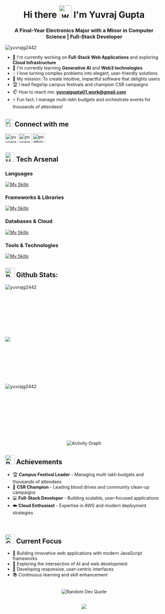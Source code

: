 <h1 align="center">Hi there <img src="https://user-images.githubusercontent.com/72663882/171687151-bb31c996-c9d2-49c8-b593-734946893b23.gif" alt="waving hand gif" aria-hidden="true" width="40" /> I'm Yuvraj Gupta</h1>

<h3 align="center">A Final-Year Electronics Major with a Minor in Computer Science | Full-Stack Developer</h3>

<p align="left"> <img src="https://komarev.com/ghpvc/?username=yuvrajg2442&label=Profile%20views&color=0e75b6&style=flat" alt="yuvrajg2442" /> </p>

- 🔭 I'm currently working on **Full-Stack Web Applications** and exploring **Cloud Infrastructure**
- 🌱 I'm currently learning **Generative AI** and **Web3 technologies**
- 💡 I love turning complex problems into elegant, user-friendly solutions
- 🎯 My mission: To create intuitive, impactful software that delights users
- 🏆 I lead flagship campus festivals and champion CSR campaigns
- 📫 How to reach me: **yuvrajgupta01.work@gmail.com**
- ⚡ Fun fact: I manage multi-lakh budgets and orchestrate events for thousands of attendees!

## <img src="https://raw.githubusercontent.com/Tarikul-Islam-Anik/Animated-Fluent-Emojis/master/Emojis/Hand%20gestures/Handshake.png" alt="Handshake" width="25" height="25" /> **Connect with me**  

<p align="left">
<a href="mailto:yuvrajgupta01.work@gmail.com" target="_blank"><img align="center" src="https://skillicons.dev/icons?i=gmail" alt="yuvrajg2442" height="30" width="40" /></a>
<a href="https://www.linkedin.com/in/yuvrajgupta0001/" target="_blank"><img align="center" src="https://skillicons.dev/icons?i=linkedin" alt="yuvrajg2442" height="30" width="40" /></a>
<a href="https://yuvrajg2442.github.io/Portfolio-Yuvraj/" target="_blank"><img align="center" src="https://raw.githubusercontent.com/rahuldkjain/github-profile-readme-generator/master/src/images/icons/Social/rss.svg" alt="portfolio" height="30" width="40" /></a>
</p>

## <img src="https://media2.giphy.com/media/QssGEmpkyEOhBCb7e1/giphy.gif?cid=ecf05e47a0n3gi1bfqntqmob8g9aid1oyj2wr3ds3mg700bl&rid=giphy.gif" alt="Hammer and Wrench" width="30" height="30" /> **Tech Arsenal**  

### **Languages**
[![My Skills](https://skillicons.dev/icons?i=c,cpp,java,python,js,html,css&perline=9)](#)

### **Frameworks & Libraries**
[![My Skills](https://skillicons.dev/icons?i=react,nodejs,express,nextjs,opencv&perline=8)](#)

### **Databases & Cloud**
[![My Skills](https://skillicons.dev/icons?i=mysql,postgres,mongodb,aws,gcp,firebase,docker&perline=8)](#)

### **Tools & Technologies**
[![My Skills](https://skillicons.dev/icons?i=git,github,vscode,figma,linux,arduino,netlify,discord,&perline=8)](#)

## <img src="https://raw.githubusercontent.com/Tarikul-Islam-Anik/Animated-Fluent-Emojis/master/Emojis/Travel%20and%20places/Rocket.png" alt="Rocket" width="30" height="30" /> **Github Stats:**  

<p><img align="left" src="https://github-readme-stats.vercel.app/api/top-langs?username=yuvrajg2442&show_icons=true&theme=radical&title_color=ff6b6b&text_color=ffffff&bg_color=0d1117&locale=en&layout=compact" alt="yuvrajg2442" /></p>

<br><br><br><br><br><br><br><br><br>

<p><img align="left" src="https://github-readme-streak-stats.herokuapp.com/?user=yuvrajg2442&theme=radical&background=0d1117&border=ff6b6b&ring=ff6b6b&fire=ff6b6b&currStreakLabel=ffffff"/></p>

<br><br><br><br><br><br><br><br>

<p>&nbsp;<img align="left" src="https://github-readme-stats.vercel.app/api?username=yuvrajg2442&show_icons=true&theme=radical&title_color=ff6b6b&text_color=ffffff&bg_color=0d1117&locale=en" alt="yuvrajg2442" /></p>

<br><br><br><br><br><br><br><br>

</div>
  
  <div align="center">
    <img src="https://github-readme-activity-graph.vercel.app/graph?username=yuvrajg2442&theme=react-dark&bg_color=0d1117&color=ff6b6b&line=ff6b6b&point=ffffff" alt="Activity Graph" />
  </div>

## <img src="https://media4.giphy.com/media/v1.Y2lkPTc5MGI3NjExazg1MnprbmVrYzZmYmExYXl3OGsyMDBkdXJxbzYwa3F6dWs4b2Z6biZlcD12MV9pbnRlcm5hbF9naWZfYnlfaWQmY3Q9cw/4LwJFSVKUsOLsZIbpj/giphy.gif" alt="Badge" width="30" height="30" /> **Achievements**  

<div align="left">
  
- 🏆 **Campus Festival Leader** - Managing multi-lakh budgets and thousands of attendees  
- 🌟 **CSR Champion** - Leading blood drives and community clean-up campaigns  
- 💻 **Full-Stack Developer** - Building scalable, user-focused applications  
- ☁️ **Cloud Enthusiast** - Expertise in AWS and modern deployment strategies  
  
</div>

<br>

## <img src="https://raw.githubusercontent.com/Tarikul-Islam-Anik/Animated-Fluent-Emojis/master/Emojis/Objects/Chart%20Increasing.png" alt="Chart" width="30" height="30" /> **Current Focus**

- 🚀 Building innovative web applications with modern JavaScript frameworks
- 🧠 Exploring the intersection of AI and web development
- 📱 Developing responsive, user-centric interfaces
- 📚 Continuous learning and skill enhancement

<br>

<div align="center">
  <img src="https://quotes-github-readme.vercel.app/api?type=horizontal&theme=radical" alt="Random Dev Quote"/>
</div>

<br>
<p align="center"><img src="https://capsule-render.vercel.app/api?type=waving&color=gradient&height=100&width=2000&section=footer"/>
</p>
